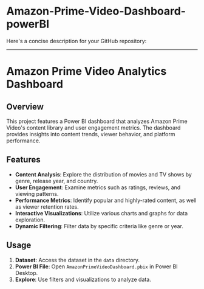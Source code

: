 # Amazon-Prime-Video-Dashboard-powerBI
Here's a concise description for your GitHub repository:

---

# Amazon Prime Video Analytics Dashboard

## Overview

This project features a Power BI dashboard that analyzes Amazon Prime Video's content library and user engagement metrics. The dashboard provides insights into content trends, viewer behavior, and platform performance.

## Features

- **Content Analysis**: Explore the distribution of movies and TV shows by genre, release year, and country.
- **User Engagement**: Examine metrics such as ratings, reviews, and viewing patterns.
- **Performance Metrics**: Identify popular and highly-rated content, as well as viewer retention rates.
- **Interactive Visualizations**: Utilize various charts and graphs for data exploration.
- **Dynamic Filtering**: Filter data by specific criteria like genre or year.

## Usage

1. **Dataset**: Access the dataset in the `data` directory.
2. **Power BI File**: Open `AmazonPrimeVideoDashboard.pbix` in Power BI Desktop.
3. **Explore**: Use filters and visualizations to analyze data.

